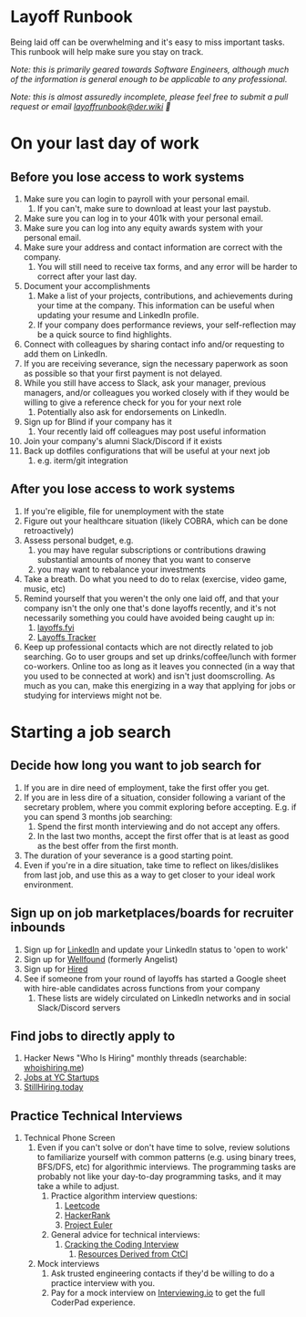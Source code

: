 # Layoff Runbook

Being laid off can be overwhelming and it's easy to miss important tasks. This
runbook will help make sure you stay on track.

_Note: this is primarily geared towards Software Engineers, although much of the
information is general enough to be applicable to any professional._

_Note: this is almost assuredly incomplete, please feel free to submit a pull
request or email [layoffrunbook@der.wiki](mailto:layoffrunbook@der.wiki) 🙏_

# On your last day of work
## Before you lose access to work systems
1. Make sure you can login to payroll with your personal email.
    1. If you can't, make sure to download at least your last paystub.
2. Make sure you can log in to your 401k with your personal email.
3. Make sure you can log into any equity awards system with your personal email.
4. Make sure your address and contact information are correct with the company.
    1. You will still need to receive tax forms, and any error will be harder to correct after your last day.
5. Document your accomplishments
    1. Make a list of your projects, contributions, and achievements during your time at the company. This information can be useful when updating your resume and LinkedIn profile.
    2. If your company does performance reviews, your self-reflection may be a quick source to find highlights.
6. Connect with colleagues by sharing contact info and/or requesting to add them on LinkedIn.
7. If you are receiving severance, sign the necessary paperwork as soon as possible so that your first payment is not delayed.
8. While you still have access to Slack, ask your manager, previous managers, and/or colleagues you worked closely with if they would be willing to give a reference check for you for your next role
    1. Potentially also ask for endorsements on LinkedIn.
9. Sign up for Blind if your company has it
    1. Your recently laid off colleagues may post useful information
10. Join your company's alumni Slack/Discord if it exists
11. Back up dotfiles configurations that will be useful at your next job
    1. e.g. iterm/git integration

## After you lose access to work systems
1. If you're eligible, file for unemployment with the state
2. Figure out your healthcare situation (likely COBRA, which can be done retroactively)
3. Assess personal budget, e.g.
    1. you may have regular subscriptions or contributions drawing substantial amounts of money that you want to conserve
    2. you may want to rebalance your investments
4. Take a breath. Do what you need to do to relax (exercise, video game, music, etc)
5. Remind yourself that you weren't the only one laid off, and that your company isn't the only one that's done layoffs recently, and it's not necessarily something you could have avoided being caught up in:
    1. [layoffs.fyi](https://layoffs.fyi)
    1. [Layoffs Tracker](https://layoffstracker.com)
1. Keep up professional contacts which are not directly related to job searching. Go to user
groups and set up drinks/coffee/lunch with former co-workers.  Online too as long as it leaves
you connected (in a way that you used to be connected at work) and isn't just doomscrolling.
As much as you can, make this energizing in a way that applying for jobs or studying for
interviews might not be.

# Starting a job search
## Decide how long you want to job search for
1. If you are in dire need of employment, take the first offer you get.
2. If you are in less dire of a situation, consider following a variant of the secretary problem, where you commit exploring before accepting. E.g. if you can spend 3 months job searching:
    1. Spend the first month interviewing and do not accept any offers.
    2. In the last two months, accept the first offer that is at least as good as the best offer from the first month.
3. The duration of your severance is a good starting point.
4. Even if you're in a dire situation, take time to reflect on likes/dislikes from last job, and use this as a way to get closer to your ideal work environment.

## Sign up on job marketplaces/boards for recruiter inbounds
1. Sign up for [LinkedIn](https://www.linkedin.com) and update your LinkedIn status to 'open to work'
2. Sign up for [Wellfound](https://www.wellfound.com) (formerly Angelist)
3. Sign up for [Hired](https://www.hired.com)
4. See if someone from your round of layoffs has started a Google sheet with hire-able candidates across functions from your company
   1. These lists are widely circulated on LinkedIn networks and in social Slack/Discord servers


## Find jobs to directly apply to
1. Hacker News "Who Is Hiring" monthly threads (searchable: [whoishiring.me](https://whoishiring.me))
1. [Jobs at YC Startups](https://news.ycombinator.com/jobs)
1. [StillHiring.today](http://stillhiring.today)



## Practice Technical Interviews
1. Technical Phone Screen
    1. Even if you can't solve or don't have time to solve, review solutions to familiarize yourself with common patterns (e.g. using binary trees, BFS/DFS, etc) for algorithmic interviews. The programming tasks are probably not like your day-to-day programming tasks, and it may take a while to adjust.
        1. Practice algorithm interview questions:
            1. [Leetcode](https://www.leetcode.com)
            1. [HackerRank](https://www.hackerrank.com)
            1. [Project Euler](https://www.projecteuler.net)
        1. General advice for technical interviews:
            1. [Cracking the Coding Interview](https://www.crackingthecodinginterview.com)
                1. [Resources Derived from CtCI](https://duckduckgo.com/?q=cracking+the+coding+interview+summary&hps=1&ia=web)
    1. Mock interviews
        1. Ask trusted engineering contacts if they'd be willing to do a practice interview with you.
        1. Pay for a mock interview on [Interviewing.io](https://www.interviewing.io) to get the full CoderPad experience.

